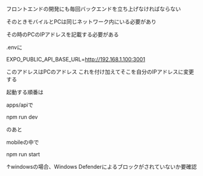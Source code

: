 フロントエンドの開発にも毎回バックエンドを立ち上げなければならない

そのときモバイルとPCは同じネットワーク内にいる必要があり

その時のPCのIPアドレスを記載する必要がある

.envに

EXPO_PUBLIC_API_BASE_URL=http://192.168.1.100:3001

このアドレスはPCのアドレス
これを付け加えてそこを自分のIPアドレスに変更する

起動する順番は

apps/apiで

npm run dev

のあと

mobileの中で

npm run start

↑windowsの場合、Windows Defenderによるブロックがされていないか要確認